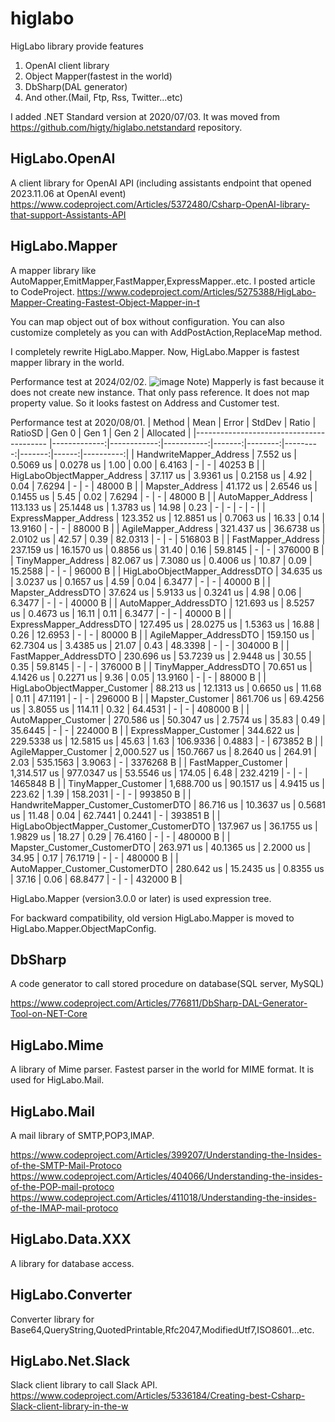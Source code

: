 # higlabo
HigLabo library provide features 

1. OpenAI client library
2. Object Mapper(fastest in the world)
3. DbSharp(DAL generator)
4. And other.(Mail, Ftp, Rss, Twitter...etc)

I added .NET Standard version at 2020/07/03.
It was moved from https://github.com/higty/higlabo.netstandard repository.

## HigLabo.OpenAI
A client library for OpenAI API (including assistants endpoint that opened 2023.11.06 at OpenAI event)
https://www.codeproject.com/Articles/5372480/Csharp-OpenAI-library-that-support-Assistants-API

## HigLabo.Mapper
A mapper library like AutoMapper,EmitMapper,FastMapper,ExpressMapper..etc.
I posted article to CodeProject.
https://www.codeproject.com/Articles/5275388/HigLabo-Mapper-Creating-Fastest-Object-Mapper-in-t

You can map object out of box without configuration.
You can also customize completely as you can with AddPostAction,ReplaceMap method.

I completely rewrite HigLabo.Mapper. Now, HigLabo.Mapper is fastest mapper library in the world.

Performance test at 2024/02/02.
![image](https://github.com/higty/higlabo/assets/10071037/8321d9d5-0c64-4819-a23f-a55003f3a06d)
Note) Mapperly is fast because it does not create new instance. That only pass reference. It does not map property value. So it looks fastest on Address and Customer test.

Performance test at 2020/08/01.
|                                   Method |         Mean |       Error |     StdDev |  Ratio | RatioSD |    Gen 0 |  Gen 1 | Gen 2 | Allocated |
|----------------------------------------- |-------------:|------------:|-----------:|-------:|--------:|---------:|-------:|------:|----------:|
|                  HandwriteMapper_Address |     7.552 us |   0.5069 us |  0.0278 us |   1.00 |    0.00 |   6.4163 |      - |     - |   40253 B |
|              HigLaboObjectMapper_Address |    37.117 us |   3.9361 us |  0.2158 us |   4.92 |    0.04 |   7.6294 |      - |     - |   48000 B |
|                          Mapster_Address |    41.172 us |   2.6546 us |  0.1455 us |   5.45 |    0.02 |   7.6294 |      - |     - |   48000 B |
|                       AutoMapper_Address |   113.133 us |  25.1448 us |  1.3783 us |  14.98 |    0.23 |        - |      - |     - |         - |
|                    ExpressMapper_Address |   123.352 us |  12.8851 us |  0.7063 us |  16.33 |    0.14 |  13.9160 |      - |     - |   88000 B |
|                      AgileMapper_Address |   321.437 us |  36.6738 us |  2.0102 us |  42.57 |    0.39 |  82.0313 |      - |     - |  516803 B |
|                       FastMapper_Address |   237.159 us |  16.1570 us |  0.8856 us |  31.40 |    0.16 |  59.8145 |      - |     - |  376000 B |
|                       TinyMapper_Address |    82.067 us |   7.3080 us |  0.4006 us |  10.87 |    0.09 |  15.2588 |      - |     - |   96000 B |
|           HigLaboObjectMapper_AddressDTO |    34.635 us |   3.0237 us |  0.1657 us |   4.59 |    0.04 |   6.3477 |      - |     - |   40000 B |
|                       Mapster_AddressDTO |    37.624 us |   5.9133 us |  0.3241 us |   4.98 |    0.06 |   6.3477 |      - |     - |   40000 B |
|                    AutoMapper_AddressDTO |   121.693 us |   8.5257 us |  0.4673 us |  16.11 |    0.11 |   6.3477 |      - |     - |   40000 B |
|                 ExpressMapper_AddressDTO |   127.495 us |  28.0275 us |  1.5363 us |  16.88 |    0.26 |  12.6953 |      - |     - |   80000 B |
|                   AgileMapper_AddressDTO |   159.150 us |  62.7304 us |  3.4385 us |  21.07 |    0.43 |  48.3398 |      - |     - |  304000 B |
|                    FastMapper_AddressDTO |   230.696 us |  53.7239 us |  2.9448 us |  30.55 |    0.35 |  59.8145 |      - |     - |  376000 B |
|                    TinyMapper_AddressDTO |    70.651 us |   4.1426 us |  0.2271 us |   9.36 |    0.05 |  13.9160 |      - |     - |   88000 B |
|             HigLaboObjectMapper_Customer |    88.213 us |  12.1313 us |  0.6650 us |  11.68 |    0.11 |  47.1191 |      - |     - |  296000 B |
|                         Mapster_Customer |   861.706 us |  69.4256 us |  3.8055 us | 114.11 |    0.32 |  64.4531 |      - |     - |  408000 B |
|                      AutoMapper_Customer |   270.586 us |  50.3047 us |  2.7574 us |  35.83 |    0.49 |  35.6445 |      - |     - |  224000 B |
|                   ExpressMapper_Customer |   344.622 us | 229.5338 us | 12.5815 us |  45.63 |    1.63 | 106.9336 | 0.4883 |     - |  673852 B |
|                     AgileMapper_Customer | 2,000.527 us | 150.7667 us |  8.2640 us | 264.91 |    2.03 | 535.1563 | 3.9063 |     - | 3376268 B |
|                      FastMapper_Customer | 1,314.517 us | 977.0347 us | 53.5546 us | 174.05 |    6.48 | 232.4219 |      - |     - | 1465848 B |
|                      TinyMapper_Customer | 1,688.700 us |  90.1517 us |  4.9415 us | 223.62 |    1.39 | 158.2031 |      - |     - |  993850 B |
|     HandwriteMapper_Customer_CustomerDTO |    86.716 us |  10.3637 us |  0.5681 us |  11.48 |    0.04 |  62.7441 | 0.2441 |     - |  393851 B |
| HigLaboObjectMapper_Customer_CustomerDTO |   137.967 us |  36.1755 us |  1.9829 us |  18.27 |    0.29 |  76.4160 |      - |     - |  480000 B |
|             Mapster_Customer_CustomerDTO |   263.971 us |  40.1365 us |  2.2000 us |  34.95 |    0.17 |  76.1719 |      - |     - |  480000 B |
|          AutoMapper_Customer_CustomerDTO |   280.642 us |  15.2435 us |  0.8355 us |  37.16 |    0.06 |  68.8477 |      - |     - |  432000 B |

HigLabo.Mapper (version3.0.0 or later) is used expression tree.

For backward compatibility, old version HigLabo.Mapper is moved to HigLabo.Mapper.ObjectMapConfig.


## DbSharp
A code generator to call stored procedure on database(SQL server, MySQL)

https://www.codeproject.com/Articles/776811/DbSharp-DAL-Generator-Tool-on-NET-Core

## HigLabo.Mime
A library of Mime parser. Fastest parser in the world for MIME format. It is used for HigLabo.Mail.

## HigLabo.Mail
A mail library of SMTP,POP3,IMAP.

https://www.codeproject.com/Articles/399207/Understanding-the-Insides-of-the-SMTP-Mail-Protoco
https://www.codeproject.com/Articles/404066/Understanding-the-insides-of-the-POP-mail-protoco
https://www.codeproject.com/Articles/411018/Understanding-the-insides-of-the-IMAP-mail-protoco

## HigLabo.Data.XXX
A library for database access.

## HigLabo.Converter
Converter library for Base64,QueryString,QuotedPrintable,Rfc2047,ModifiedUtf7,ISO8601...etc.

## HigLabo.Net.Slack
Slack client library to call Slack API.
https://www.codeproject.com/Articles/5336184/Creating-best-Csharp-Slack-client-library-in-the-w

